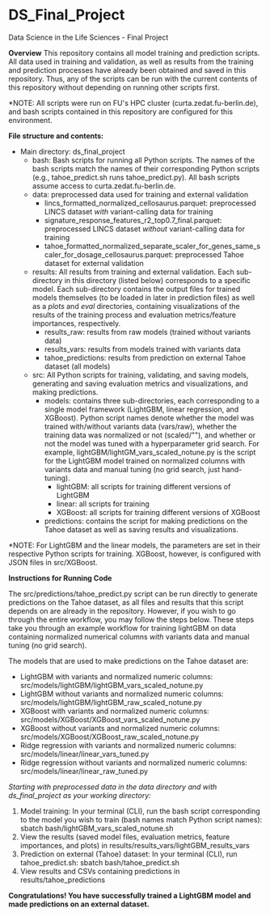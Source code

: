 # DS_Final_Project
Data Science in the Life Sciences - Final Project

**Overview**
This repository contains all model training and prediction scripts. All data used in training and validation, as well as results from the training and prediction processes have already been obtained and saved in this repository. Thus, any of the scripts can be run with the current contents of this repository without depending on running other scripts first. 

*NOTE: All scripts were run on FU's HPC cluster (curta.zedat.fu-berlin.de), and bash scripts contained in this repository are configured for this environment. 

**File structure and contents:** 
- Main directory: ds_final_project
  - bash: Bash scripts for running all Python scripts. The names of the bash scripts match the names of their corresponding Python scripts (e.g., tahoe_predict.sh runs tahoe_predict.py). All bash scripts assume access to curta.zedat.fu-berlin.de. 
  - data: preprocessed data used for training and external validation
    - lincs_formatted_normalized_cellosaurus.parquet: preprocessed LINCS dataset _with_ variant-calling data for training
    - signature_response_features_r2_top0.7_final.parquet: preprocessed LINCS dataset _without_ variant-calling data for training
    - tahoe_formatted_normalized_separate_scaler_for_genes_same_scaler_for_dosage_cellosaurus.parquet: preprocessed Tahoe dataset for external validation 
  - results: All results from training and external validation. Each sub-directory in this directory (listed below) corresponds to a specific model. Each sub-directory contains the output files for trained models themselves (to be loaded in later in prediction files) as well as a _plots_ and _eval_ directories, containing visualizations of the results of the training process and evaluation metrics/feature importances, respectively.
    - results_raw: results from raw models (trained without variants data)
    - results_vars: results from models trained with variants data
    - tahoe_predictions: results from prediction on external Tahoe dataset (all models)
  - src: All Python scripts for training, validating, and saving models, generating and saving evaluation metrics and visualizations, and making predictions.
    - models: contains three sub-directories, each corresponding to a single model framework (LightGBM, linear regression, and XGBoost). Python script names denote whether the model was trained with/without variants data (vars/raw), whether the training data was normalized or not (scaled/""), and whether or not the model was tuned with a hyperparameter grid search. For example, lightGBM/lightGM_vars_scaled_notune.py is the script for the LightGBM model trained on normalized columns with variants data and manual tuning (no grid search, just hand-tuning).
      - lightGBM: all scripts for training different versions of LightGBM
      - linear: all scripts for training
      - XGBoost: all scripts for training different versions of XGBoost
    - predictions: contains the script for making predictions on the Tahoe dataset as well as saving results and visualizations.

*NOTE: For LightGBM and the linear models, the parameters are set in their respective Python scripts for training. XGBoost, however, is configured with JSON files in src/XGBoost. 

**Instructions for Running Code**

The src/predictions/tahoe_predict.py script can be run directly to generate predictions on the Tahoe dataset, as all files and results that this script depends on are already in the repository. However, if you wish to go through the entire workflow, you may follow the steps below. These steps take you through an example workflow for training lightGBM on data containing normalized numerical columns _with_ variants data and manual tuning (no grid search). 

The models that are used to make predictions on the Tahoe dataset are:
- LightGBM with variants and normalized numeric columns: src/models/lightGBM/lightGBM_vars_scaled_notune.py
- LightGBM without variants and normalized numeric columns: src/models/lightGBM/lightGBM_raw_scaled_notune.py
- XGBoost with variants and normalized numeric columns: src/models/XGBoost/XGBoost_vars_scaled_notune.py
- XGBoost without variants and normalized numeric columns: src/models/XGBoost/XGBoost_raw_scaled_notune.py
- Ridge regression with variants and normalized numeric columns: src/models/linear/linear_vars_tuned.py
- Ridge regression without variants and normalized numeric columns: src/models/linear/linear_raw_tuned.py

_Starting with preprocessed data in the _data_ directory and with _ds_final_project_ as your working directory:_
1. Model training: In your terminal (CLI), run the bash script corresponding to the model you wish to train (bash names match Python script names): sbatch bash/lightGBM_vars_scaled_notune.sh
2. View the results (saved model files, evaluation metrics, feature importances, and plots) in results/results_vars/lightGBM_results_vars
3. Prediction on external (Tahoe) dataset: In your terminal (CLI), run tahoe_predict.sh: sbatch bash/tahoe_predict.sh
4. View results and CSVs containing predictions in results/tahoe_predictions

**Congratulations! You have successfully trained a LightGBM model and made predictions on an external dataset.**
